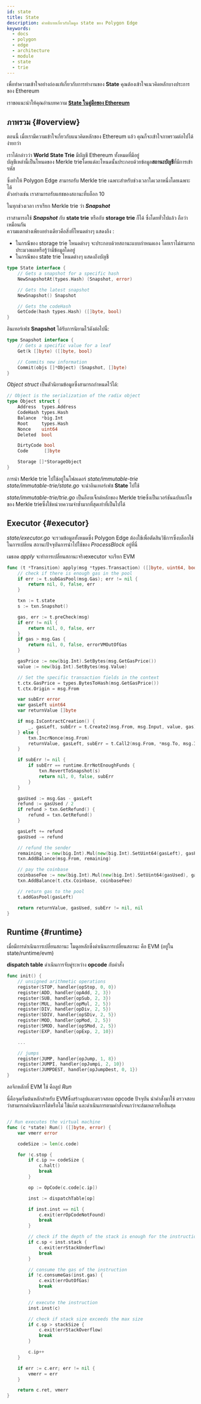 ```yaml
---
id: state
title: State
description: คำอธิบายเกี่ยวกับโมดูล state ของ Polygon Edge
keywords:
  - docs
  - polygon
  - edge
  - architecture
  - module
  - state
  - trie
---
```


เพื่อทำความเข้าใจอย่างถ่องแท้เกี่ยวกับการทำงานของ **State** คุณต้องเข้าใจแนวคิดหลักบางประการของ Ethereum <br />

เราขอแนะนำให้คุณอ่านบทความ **[State ในคู่มือของ Ethereum](https://ethereum.github.io/execution-specs/autoapi/ethereum/frontier/state/index.html)**

## ภาพรวม {#overview}

ตอนนี้ เมื่อเรามีความเข้าใจเกี่ยวกับแนวคิดหลักของ Ethereum แล้ว คุณก็จะเข้าใจภาพรวมต่อไปได้ง่ายกว่า

เราได้กล่าวว่า **World State Trie** มีบัญชี Ethereum ทั้งหมดที่มีอยู่ <br />บัญชีเหล่านี้เป็นโหนดของ Merkle trieโดยแต่ละโหนดนั้นประกอบด้วยข้อมูล**สถานะบัญชี**ที่มีการเข้ารหัส

ซึ่งทำให้ Polygon Edge สามารถรับ Merkle trie เฉพาะสำหรับช่วงเวลาใดเวลาหนึ่งโดยเฉพาะได้ <br />ตัวอย่างเช่น เราสามารถรับแฮชของสถานะที่บล็อก 10

ในทุกช่วงเวลา เราเรียก Merkle trie ว่า ***Snapshot***

เราสามารถใช้ ***Snapshot*** กับ **state trie** หรือกับ **storage trie** ก็ได้ ซึ่งโดยทั่วไปแล้ว ถือว่าเหมือนกัน <br />ความแตกต่างเพียงอย่างเดียวคือสิ่งที่โหนดต่างๆ แสดงถึง :

* ในกรณีของ storage trie โหนดต่างๆ จะประกอบด้วยสถานะแบบกำหนดเอง โดยเราไม่สามารถประมวลผลหรือรู้ว่ามีข้อมูลใดอยู่
* ในกรณีของ state trie โหนดต่างๆ แสดงถึงบัญชี

````go title="state/state.go
type State interface {
    // Gets a snapshot for a specific hash
	NewSnapshotAt(types.Hash) (Snapshot, error)

	// Gets the latest snapshot
	NewSnapshot() Snapshot

	// Gets the codeHash
	GetCode(hash types.Hash) ([]byte, bool)
}
````

อินเทอร์เฟซ **Snapshot** ได้รับการนิยามไว้ดังต่อไปนี้:

````go title="state/state.go
type Snapshot interface {
    // Gets a specific value for a leaf
	Get(k []byte) ([]byte, bool)

	// Commits new information
	Commit(objs []*Object) (Snapshot, []byte)
}
````

*Object struct* เป็นตัวนิยามข้อมูลซึ่งสามารถกำหนดไว้ได้:

````go title="state/state.go
// Object is the serialization of the radix object
type Object struct {
	Address  types.Address
	CodeHash types.Hash
	Balance  *big.Int
	Root     types.Hash
	Nonce    uint64
	Deleted  bool

	DirtyCode bool
	Code      []byte

	Storage []*StorageObject
}
````

การนำ Merkle trie ไปใช้อยู่ในโฟลเดอร์ *state/immutable-trie*<br/>*state/immutable-trie/state.go* จะนำอินเทอร์เฟซ **State** ไปใช้

*state/immutable-trie/trie.go* เป็นอ็อบเจ็กต์หลักของ Merkle trieซึ่งเป็นเวอร์ชันฉบับแก้ไขของ Merkle trieซึ่งใช้หน่วยความจำซ้ำมากที่สุดเท่าที่เป็นไปได้

## Executor {#executor}

*state/executor.go* จะรวมข้อมูลทั้งหมดซึ่ง Polygon Edge ต้องใช้เพื่อตัดสินวิธีการซึ่งบล็อกใช้ในการเปลี่ยน
สถานะปัจจุบันการนำไปใช้ของ *ProcessBlock* อยู่ที่นี่

เมธอด *apply* จะทำการเปลี่ยนสถานะจริงexecutor จะเรียก EVM

````go title="state/executor.go"
func (t *Transition) apply(msg *types.Transaction) ([]byte, uint64, bool, error) {
	// check if there is enough gas in the pool
	if err := t.subGasPool(msg.Gas); err != nil {
		return nil, 0, false, err
	}

	txn := t.state
	s := txn.Snapshot()

	gas, err := t.preCheck(msg)
	if err != nil {
		return nil, 0, false, err
	}
	if gas > msg.Gas {
		return nil, 0, false, errorVMOutOfGas
	}

	gasPrice := new(big.Int).SetBytes(msg.GetGasPrice())
	value := new(big.Int).SetBytes(msg.Value)

	// Set the specific transaction fields in the context
	t.ctx.GasPrice = types.BytesToHash(msg.GetGasPrice())
	t.ctx.Origin = msg.From

	var subErr error
	var gasLeft uint64
	var returnValue []byte

	if msg.IsContractCreation() {
		_, gasLeft, subErr = t.Create2(msg.From, msg.Input, value, gas)
	} else {
		txn.IncrNonce(msg.From)
		returnValue, gasLeft, subErr = t.Call2(msg.From, *msg.To, msg.Input, value, gas)
	}

	if subErr != nil {
		if subErr == runtime.ErrNotEnoughFunds {
			txn.RevertToSnapshot(s)
			return nil, 0, false, subErr
		}
	}

	gasUsed := msg.Gas - gasLeft
	refund := gasUsed / 2
	if refund > txn.GetRefund() {
		refund = txn.GetRefund()
	}

	gasLeft += refund
	gasUsed -= refund

	// refund the sender
	remaining := new(big.Int).Mul(new(big.Int).SetUint64(gasLeft), gasPrice)
	txn.AddBalance(msg.From, remaining)

	// pay the coinbase
	coinbaseFee := new(big.Int).Mul(new(big.Int).SetUint64(gasUsed), gasPrice)
	txn.AddBalance(t.ctx.Coinbase, coinbaseFee)

	// return gas to the pool
	t.addGasPool(gasLeft)

	return returnValue, gasUsed, subErr != nil, nil
}
````

## Runtime {#runtime}

เมื่อมีการดำเนินการเปลี่ยนสถานะ โมดูลหลักซึ่งดำเนินการเปลี่ยนสถานะ คือ EVM (อยู่ใน
state/runtime/evm)

 **dispatch table** ดำเนินการจับคู่ระหว่าง **opcode** กับคำสั่ง

````go title="state/runtime/evm/dispatch_table.go"
func init() {
	// unsigned arithmetic operations
	register(STOP, handler{opStop, 0, 0})
	register(ADD, handler{opAdd, 2, 3})
	register(SUB, handler{opSub, 2, 3})
	register(MUL, handler{opMul, 2, 5})
	register(DIV, handler{opDiv, 2, 5})
	register(SDIV, handler{opSDiv, 2, 5})
	register(MOD, handler{opMod, 2, 5})
	register(SMOD, handler{opSMod, 2, 5})
	register(EXP, handler{opExp, 2, 10})

	...

	// jumps
	register(JUMP, handler{opJump, 1, 8})
	register(JUMPI, handler{opJumpi, 2, 10})
	register(JUMPDEST, handler{opJumpDest, 0, 1})
}
````

ลอจิกหลักที่ EVM ใช้ คือลูป *Run* <br />

นี่คือจุดเริ่มต้นหลักสำหรับ EVMซึ่งสร้างลูปและตรวจสอบ opcode ปัจจุบัน นำคำสั่งมาใช้ ตรวจสอบว่าสามารถดำเนินการได้หรือไม่ ใช้แก๊ส และดำเนินการตามคำสั่งจนกว่าจะล้มเหลวหรือสิ้นสุด

````go title="state/runtime/evm/state.go"

// Run executes the virtual machine
func (c *state) Run() ([]byte, error) {
	var vmerr error

	codeSize := len(c.code)

	for !c.stop {
		if c.ip >= codeSize {
			c.halt()
			break
		}

		op := OpCode(c.code[c.ip])

		inst := dispatchTable[op]

		if inst.inst == nil {
			c.exit(errOpCodeNotFound)
			break
		}

		// check if the depth of the stack is enough for the instruction
		if c.sp < inst.stack {
			c.exit(errStackUnderflow)
			break
		}

		// consume the gas of the instruction
		if !c.consumeGas(inst.gas) {
			c.exit(errOutOfGas)
			break
		}

		// execute the instruction
		inst.inst(c)

		// check if stack size exceeds the max size
		if c.sp > stackSize {
			c.exit(errStackOverflow)
			break
		}

		c.ip++
	}

	if err := c.err; err != nil {
		vmerr = err
	}

	return c.ret, vmerr
}
````
